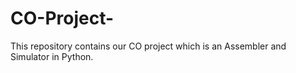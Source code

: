 # CO-Project-
This repository contains our CO project which is an Assembler and Simulator in Python.
